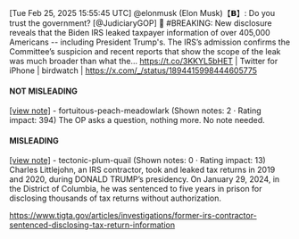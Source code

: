 [Tue Feb 25, 2025 15:55:45 UTC] @elonmusk (Elon Musk)【𝗕】: Do you trust the government? [@JudiciaryGOP] 🚨 #BREAKING: New disclosure reveals that the Biden IRS leaked taxpayer information of over 405,000 Americans -- including President Trump's.  The IRS’s admission confirms the Committee’s suspicion and recent reports that show the scope of the leak was much broader than what the… https://t.co/3KKYL5bHET | Twitter for iPhone | birdwatch | https://x.com/_/status/1894415998444605775

#### NOT MISLEADING

[[view note]](https://x.com/i/birdwatch/n/1894491278727156079) - fortuitous-peach-meadowlark (Shown notes: 2 · Rating impact: 394)
The OP asks a question, nothing more. No note needed.

#### MISLEADING

[[view note]](https://x.com/i/birdwatch/n/1894485773950284168) - tectonic-plum-quail (Shown notes: 0 · Rating impact: 13)
Charles Littlejohn, an IRS contractor, took and leaked tax returns in 2019 and 2020, during DONALD TRUMP’s presidency. On January 29, 2024, in the District of Columbia, he was sentenced to five years in prison for disclosing thousands of tax returns without authorization.

https://www.tigta.gov/articles/investigations/former-irs-contractor-sentenced-disclosing-tax-return-information
